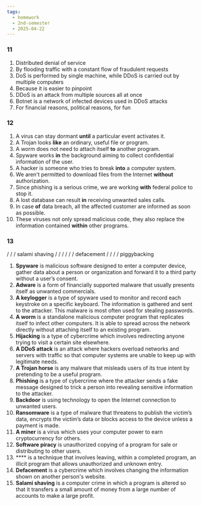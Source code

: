 ```yaml
---
tags:
  - homework
  - 2nd-semester
  - 2025-04-22
---
```


### 11

1. Distributed denial of service
2. By flooding traffic with a constant flow of fraudulent requests
3. DoS is performed by single machine, while DDoS is carried out by multiple computers
4. Because it is easier to pinpoint
5. DDoS is an attack from multiple sources all at once
6. Botnet is a network of infected devices used in DDoS attacks
7. For financial reasons, political reasons, for fun

### 12

1. A virus can stay dormant **until** a particular event activates it. 
2. A Trojan looks **like** an ordinary, useful file or program. 
3. A worm does not need to attach itself **to** another program. 
4. Spyware works **in** the background aiming to collect confidential information of the user. 
5. A hacker is someone who tries to break **into** a computer system. 
6. We aren't permitted to download files from the Internet **without** authorization. 
7. Since phishing is a serious crime, we are working **with** federal police to stop it. 
8. A lost database can result **in** receiving unwanted sales calls. 
9. In case **of** data breach, all the affected customer are informed as soon as possible. 
10. These viruses not only spread malicious code, they also replace the information contained **within** other programs.

### 13

 /  /   / salami shaving /  /  /  /  /  / defacement /  /   / / piggybacking 
 
1. **Spyware** is malicious software designed to enter a computer device, gather data about a person or organization and forward it to a third party without a user’s consent.  
2. **Adware** is a form of financially supported malware that usually presents itself as unwanted commercials.  
3. **A keylogger** is a type of spyware used to monitor and record each keystroke on a specific keyboard. The information is gathered and sent to the attacker. This malware is most often used for stealing passwords.  
4. **A worm** is a standalone malicious computer program that replicates itself to infect other computers. It is able to spread across the network directly without attaching itself to an existing program.  
5. **Hijacking** is a type of cybercrime which involves redirecting anyone trying to visit a certain site elsewhere. 
6. **A DDoS attack** is an attack where hackers overload networks and servers with traffic so that computer systems are unable to keep up with legitimate needs. 
7. **A Trojan horse** is any malware that misleads users of its true intent by pretending to be a useful program.  
8. **Phishing** is a type of cybercrime where the attacker sends a fake message designed to trick a person into revealing sensitive information to the attacker. 
9. **Backdoor** is using technology to open the Internet connection to unwanted users.  
10. **Ransomware** is a type of malware that threatens to publish the victim’s data, encrypts the victim’s data or blocks access to the device unless a payment is made.  
11. **A miner** is a virus which uses your computer power to earn cryptocurrency for others. 
12. **Software piracy** is unauthorized copying of a program for sale or distributing to other users. 
13. **** is a technique that involves leaving, within a completed program, an illicit program that allows unauthorized and unknown entry. 
14. **Defacement** is a cybercrime which involves changing the information shown on another person's website. 
15. **Salami shaving** is a computer crime in which a program is altered so that it transfers a small amount of money from a large number of accounts to make a large profit. 